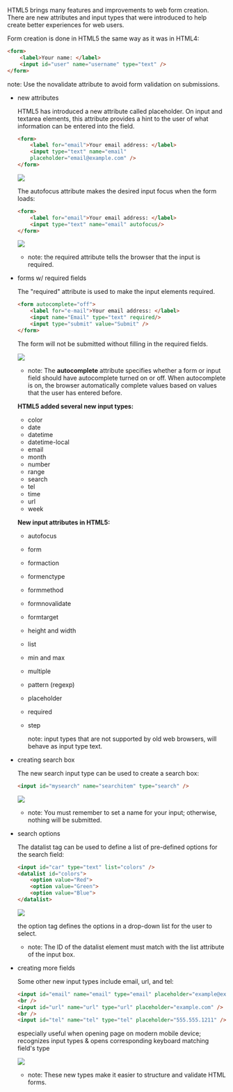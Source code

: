 HTML5 brings many features and improvements to web form creation. There are new attributes and input types that were introduced to help create better experiences for web users.

Form creation is done in HTML5 the same way as it was in HTML4:

```html
<form>
	<label>Your name: </label>
	<input id="user" name="username" type="text" />
</form>
```

note: Use the novalidate attribute to avoid form validation on submissions.

-   new attributes
    
    HTML5 has introduced a new attribute called placeholder. On input and textarea elements, this attribute provides a hint to the user of what information can be entered into the field.
    
    ```html
    <form>
    	<label for="email">Your email address: </label>
    	<input type="text" name="email"
    	placeholder="email@example.com" />
    </form>
    ```
    
    ![](https://s3.us-west-2.amazonaws.com/secure.notion-static.com/e715db16-9966-4c29-a1ae-2ee94ca1bdf7/Untitled.png?X-Amz-Algorithm=AWS4-HMAC-SHA256&X-Amz-Credential=AKIAT73L2G45O3KS52Y5%2F20210307%2Fus-west-2%2Fs3%2Faws4_request&X-Amz-Date=20210307T221925Z&X-Amz-Expires=86400&X-Amz-Signature=5cb9c54fbf240eec04d6ccd854123248aca6da2e3098bd38de55dd6a92f1c0e5&X-Amz-SignedHeaders=host&response-content-disposition=filename%20%3D%22Untitled.png%22)
    
    The autofocus attribute makes the desired input focus when the form loads:
    
    ```html
    <form>
    	<label for="email">Your email address: </label>
    	<input type="text" name="email" autofocus/>
    </form>
    ```
    
    ![](https://s3.us-west-2.amazonaws.com/secure.notion-static.com/cdcc351f-c1cf-4af1-a756-5aa2777748bf/Untitled.png?X-Amz-Algorithm=AWS4-HMAC-SHA256&X-Amz-Credential=AKIAT73L2G45O3KS52Y5%2F20210307%2Fus-west-2%2Fs3%2Faws4_request&X-Amz-Date=20210307T221940Z&X-Amz-Expires=86400&X-Amz-Signature=8908883a99b50151135e97bdbededbcdf6005d9a3e63d815fa7439b773308435&X-Amz-SignedHeaders=host&response-content-disposition=filename%20%3D%22Untitled.png%22)
    
    -   note: the required attribute tells the browser that the input is required.
-   forms w/ required fields
    
    The "required" attribute is used to make the input elements required.
    
    ```html
    <form autocomplete="off">
    	<label for="e-mail">Your email address: </label>
    	<input name="Email" type="text" required/>
    	<input type="submit" value="Submit" />
    </form>
    ```
    
    The form will not be submitted without filling in the required fields.
    
    ![](https://s3.us-west-2.amazonaws.com/secure.notion-static.com/801363d9-7fb5-4a1f-bb54-03d419b42093/Untitled.png?X-Amz-Algorithm=AWS4-HMAC-SHA256&X-Amz-Credential=AKIAT73L2G45O3KS52Y5%2F20210307%2Fus-west-2%2Fs3%2Faws4_request&X-Amz-Date=20210307T222047Z&X-Amz-Expires=86400&X-Amz-Signature=f6c760be44a5ef7ae68ca108352588985dc30d037b384e9b0cb3c146f7a044bd&X-Amz-SignedHeaders=host&response-content-disposition=filename%20%3D%22Untitled.png%22)
    
    -   note: The **autocomplete** attribute specifies whether a form or input field should have autocomplete turned on or off. When autocomplete is on, the browser automatically complete values based on values that the user has entered before.
    
    **HTML5 added several new input types:**
    
    -   color
    -   date
    -   datetime
    -   datetime-local
    -   email
    -   month
    -   number
    -   range
    -   search
    -   tel
    -   time
    -   url
    -   week
    
    **New input attributes in HTML5:**
    
    -   autofocus
        
    -   form
        
    -   formaction
        
    -   formenctype
        
    -   formmethod
        
    -   formnovalidate
        
    -   formtarget
        
    -   height and width
        
    -   list
        
    -   min and max
        
    -   multiple
        
    -   pattern (regexp)
        
    -   placeholder
        
    -   required
        
    -   step
        
        note: input types that are not supported by old web browsers, will behave as input type text.
        
-   creating search box
    
    The new search input type can be used to create a search box:
    
    ```html
    <input id="mysearch" name="searchitem" type="search" />
    ```
    
    ![](https://s3.us-west-2.amazonaws.com/secure.notion-static.com/77a4acb3-deaa-4e99-ae4a-8b4f632110f6/Untitled.png?X-Amz-Algorithm=AWS4-HMAC-SHA256&X-Amz-Credential=AKIAT73L2G45O3KS52Y5%2F20210307%2Fus-west-2%2Fs3%2Faws4_request&X-Amz-Date=20210307T222114Z&X-Amz-Expires=86400&X-Amz-Signature=2ec5fad6933a09949a148d006439e187b9fa0d175cb3101d1250f01ccbf2cb2b&X-Amz-SignedHeaders=host&response-content-disposition=filename%20%3D%22Untitled.png%22)
    
    -   note: You must remember to set a name for your input; otherwise, nothing will be submitted.
-   search options
    
    The datalist tag can be used to define a list of pre-defined options for the search field:
    
    ```html
    <input id="car" type="text" list="colors" />
    <datalist id="colors">
    	<option value="Red">
    	<option value="Green">
    	<option value="Blue">
    </datalist>
    ```
    
    ![](https://s3.us-west-2.amazonaws.com/secure.notion-static.com/43284d3d-318b-46f8-b508-30e5dfdb12bc/Untitled.png?X-Amz-Algorithm=AWS4-HMAC-SHA256&X-Amz-Credential=AKIAT73L2G45O3KS52Y5%2F20210307%2Fus-west-2%2Fs3%2Faws4_request&X-Amz-Date=20210307T222159Z&X-Amz-Expires=86400&X-Amz-Signature=020fd46105167c1fa1e27113ac0a7b3f195e3774028a6827568ce638f9ba22bb&X-Amz-SignedHeaders=host&response-content-disposition=filename%20%3D%22Untitled.png%22)
    
    the option tag defines the options in a drop-down list for the user to select.
    
    -   note: The ID of the datalist element must match with the list attribute of the input box.
-   creating more fields
    
    Some other new input types include email, url, and tel:
    
    ```html
    <input id="email" name="email" type="email" placeholder="example@example.com" />
    <br />
    <input id="url" name="url" type="url" placeholder="example.com" />
    <br />
    <input id="tel" name="tel" type="tel" placeholder="555.555.1211" />
    ```
    
    especially useful when opening page on modern mobile device; recognizes input types & opens corresponding keyboard matching field's type
    
    ![](https://s3.us-west-2.amazonaws.com/secure.notion-static.com/6233ff90-a70f-4c85-a6b2-5a5cfead7604/Untitled.png?X-Amz-Algorithm=AWS4-HMAC-SHA256&X-Amz-Credential=AKIAT73L2G45O3KS52Y5%2F20210307%2Fus-west-2%2Fs3%2Faws4_request&X-Amz-Date=20210307T222222Z&X-Amz-Expires=86400&X-Amz-Signature=e8d09dfd76ad75f0a630bf128ae521a989bf8bc32a39eb6b8e29528465436ca6&X-Amz-SignedHeaders=host&response-content-disposition=filename%20%3D%22Untitled.png%22)
    
    -   note: These new types make it easier to structure and validate HTML forms.
